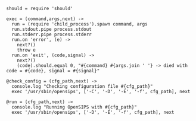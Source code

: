     should = require 'should'

    exec = (command,args,next) ->
      run = (require 'child_process').spawn command, args
      run.stdout.pipe process.stdout
      run.stderr.pipe process.stderr
      run.on 'error', (e) ->
        next?()
        throw e
      run.on 'exit', (code,signal) ->
        next?()
        (code).should.equal 0, "#{command} #{args.join ' '} -> died with code = #{code}, signal = #{signal}"

    @check_config = (cfg_path,next) ->
      console.log "Checking configuration file #{cfg_path}"
      exec '/usr/sbin/opensips', ['-C', '-D', '-E', '-f', cfg_path], next

    @run = (cfg_path,next) ->
      console.log "Running OpenSIPS with #{cfg_path}"
      exec '/usr/sbin/opensips', ['-D', '-E', '-f', cfg_path], next
